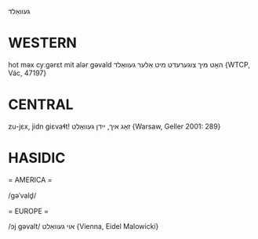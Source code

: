געוואַלד

WESTERN
========

hot məx cyːgərɛt mit alər gəvald האָט מיך צוגערעדט מיט אַלער געוואַלד {WTCP, Vác, 47197}

CENTRAL
========

zu-jɛx, jidn giɛvaɬt! זאָג איך, ייִדן געוואַלט {Warsaw, Geller 2001: 289} 

HASIDIC
=======
= AMERICA = 

/gəˈvald̥/

= EUROPE = 

/ɔj gəvalt/ אוי געוואַלט {Vienna, Eidel Malowicki}